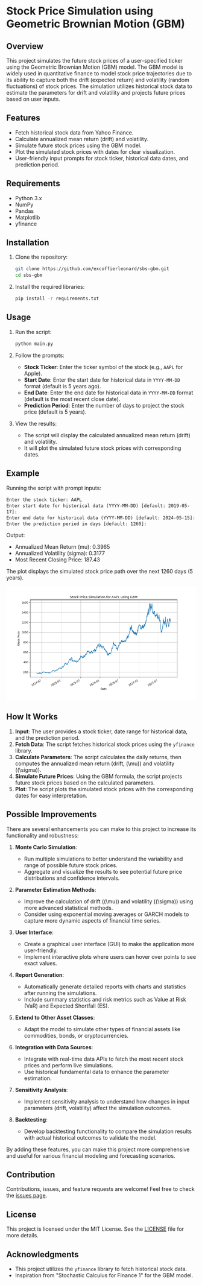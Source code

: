 # Stock Price Simulation using Geometric Brownian Motion (GBM)

## Overview

This project simulates the future stock prices of a user-specified ticker using the Geometric Brownian Motion (GBM) model. The GBM model is widely used in quantitative finance to model stock price trajectories due to its ability to capture both the drift (expected return) and volatility (random fluctuations) of stock prices. The simulation utilizes historical stock data to estimate the parameters for drift and volatility and projects future prices based on user inputs.

## Features

- Fetch historical stock data from Yahoo Finance.
- Calculate annualized mean return (drift) and volatility.
- Simulate future stock prices using the GBM model.
- Plot the simulated stock prices with dates for clear visualization.
- User-friendly input prompts for stock ticker, historical data dates, and prediction period.

## Requirements

- Python 3.x
- NumPy
- Pandas
- Matplotlib
- yfinance

## Installation

1. Clone the repository:

   ```bash
   git clone https://github.com/excoffierleonard/sbs-gbm.git
   cd sbs-gbm
   ```

2. Install the required libraries:
   ```bash
   pip install -r requirements.txt
   ```

## Usage

1. Run the script:

   ```bash
   python main.py
   ```

2. Follow the prompts:

   - **Stock Ticker**: Enter the ticker symbol of the stock (e.g., `AAPL` for Apple).
   - **Start Date**: Enter the start date for historical data in `YYYY-MM-DD` format (default is 5 years ago).
   - **End Date**: Enter the end date for historical data in `YYYY-MM-DD` format (default is the most recent close date).
   - **Prediction Period**: Enter the number of days to project the stock price (default is 5 years).

3. View the results:
   - The script will display the calculated annualized mean return (drift) and volatility.
   - It will plot the simulated future stock prices with corresponding dates.

## Example

Running the script with prompt inputs:

```
Enter the stock ticker: AAPL
Enter start date for historical data (YYYY-MM-DD) [default: 2019-05-17]:
Enter end date for historical data (YYYY-MM-DD) [default: 2024-05-15]:
Enter the prediction period in days [default: 1260]:
```

Output:

- Annualized Mean Return (mu): 0.3965
- Annualized Volatility (sigma): 0.3177
- Most Recent Closing Price: 187.43

The plot displays the simulated stock price path over the next 1260 days (5 years).

![Simulated Stock Price Path](example.png)

## How It Works

1. **Input**: The user provides a stock ticker, date range for historical data, and the prediction period.
2. **Fetch Data**: The script fetches historical stock prices using the `yfinance` library.
3. **Calculate Parameters**: The script calculates the daily returns, then computes the annualized mean return (drift, \(\mu\)) and volatility (\(\sigma\)).
4. **Simulate Future Prices**: Using the GBM formula, the script projects future stock prices based on the calculated parameters.
5. **Plot**: The script plots the simulated stock prices with the corresponding dates for easy interpretation.

## Possible Improvements

There are several enhancements you can make to this project to increase its functionality and robustness:

1. **Monte Carlo Simulation**:

   - Run multiple simulations to better understand the variability and range of possible future stock prices.
   - Aggregate and visualize the results to see potential future price distributions and confidence intervals.

2. **Parameter Estimation Methods**:

   - Improve the calculation of drift (\(\mu\)) and volatility (\(\sigma\)) using more advanced statistical methods.
   - Consider using exponential moving averages or GARCH models to capture more dynamic aspects of financial time series.

3. **User Interface**:

   - Create a graphical user interface (GUI) to make the application more user-friendly.
   - Implement interactive plots where users can hover over points to see exact values.

4. **Report Generation**:

   - Automatically generate detailed reports with charts and statistics after running the simulations.
   - Include summary statistics and risk metrics such as Value at Risk (VaR) and Expected Shortfall (ES).

5. **Extend to Other Asset Classes**:

   - Adapt the model to simulate other types of financial assets like commodities, bonds, or cryptocurrencies.

6. **Integration with Data Sources**:

   - Integrate with real-time data APIs to fetch the most recent stock prices and perform live simulations.
   - Use historical fundamental data to enhance the parameter estimation.

7. **Sensitivity Analysis**:

   - Implement sensitivity analysis to understand how changes in input parameters (drift, volatility) affect the simulation outcomes.

8. **Backtesting**:
   - Develop backtesting functionality to compare the simulation results with actual historical outcomes to validate the model.

By adding these features, you can make this project more comprehensive and useful for various financial modeling and forecasting scenarios.

## Contribution

Contributions, issues, and feature requests are welcome! Feel free to check the [issues page](https://github.com/excoffierleonard/sps-gbm/issues).

## License

This project is licensed under the MIT License. See the [LICENSE](LICENSE) file for more details.

## Acknowledgments

- This project utilizes the `yfinance` library to fetch historical stock data.
- Inspiration from "Stochastic Calculus for Finance 1" for the GBM model.
